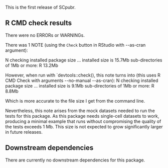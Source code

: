 This is the first release of SCpubr.

## R CMD check results
There were no ERRORs or WARNINGs. 

There was 1 NOTE (using the `Check` button in RStudio with --as-cran argument):

N  checking installed package size ...
     installed size is 15.7Mb
     sub-directories of 1Mb or more:
       R  13.2Mb

However, when run with `devtools::check(), this note turns into (this uses R CMD Check with arguments --no-manual --as-cran):
N  checking installed package size ...
     installed size is  9.1Mb
     sub-directories of 1Mb or more:
       R   8.8Mb

Which is more accurate to the file size I get from the command line.
  
Nevertheless, this note arises from the mock datasets needed to run the tests for this package. As this package needs single-cell datasets to work, producing a minimal example that runs without compromising the quality of the tests exceeds 1 Mb. This size is not expected to grow significantly larger in future releases. 

## Downstream dependencies
There are currently no downstream dependencies for this package.
